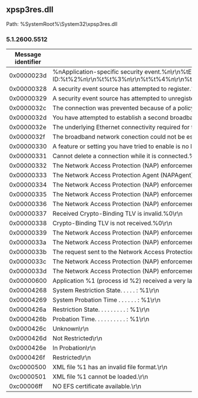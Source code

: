 ## xpsp3res.dll

Path: %SystemRoot%\System32\xpsp3res.dll

### 5.1.2600.5512

Message identifier | Message string
--- | ---
0x0000023d | %nApplication-specific security event.%n\r\n%tEvent Source:%t%1%n\r\n%tEvent ID:%t%2%n\r\n%t%t%3%n\r\n%t%t%4%n\r\n%t%t%5%n\r\n%t%t%6%n\r\n%t%t%7%n\r\n%t%t%8%n\r\n%t%t%9%n\r\n%t%t%10%n\r\n%t%t%11%n\r\n%t%t%12%n\r\n%t%t%13%n\r\n%t%t%14%n\r\n%t%t%15%n\r\n%t%t%16%n\r\n%t%t%17%n\r\n%t%t%18%n\r\n%t%t%19%n\r\n%t%t%20%n\r\n%t%t%21%n\r\n%t%t%22%n\r\n%t%t%23%n\r\n%t%t%24%n\r\n%t%t%25%n\r\n%t%t%26%n\r\n%t%t%27%n\r\n
0x00000328 | A security event source has attempted to register.%n\r\n%tPrimary User Name:%t%1%n\r\n%tPrimary Domain:%t%2%n\r\n%tPrimary Logon ID:%t%3%n\r\n%tClient User Name:%t%4%n\r\n%tClient Domain:%t%5%n\r\n%tClient Logon ID:%t%6%n\r\n%tSource Name:%t%7%n\r\n%tProcess Id:%t%8%n\r\n%tEvent Source Id:%t%9%n\r\n
0x00000329 | A security event source has attempted to unregister.%n\r\n%tPrimary User Name:%t%1%n\r\n%tPrimary Domain:%t%2%n\r\n%tPrimary Logon ID:%t%3%n\r\n%tClient User Name:%t%4%n\r\n%tClient Domain:%t%5%n\r\n%tClient Logon ID:%t%6%n\r\n%tSource Name:%t%7%n\r\n%tProcess Id:%t%8%n\r\n%tEvent Source Id:%t%9%n\r\n
0x0000032c | The connection was prevented because of a policy configured on your RAS/VPN server. Specifically, the authentication method used by the server to verify your username and password may not match the authentication method configured in your connection profile. Please contact the Administrator of the RAS server and notify them of this error.%0\r\n
0x0000032d | You have attempted to establish a second broadband connection while a previous broadband connection is already established using the same device or port. Please disconnect the earlier connection and then reestablish the connection.%0\r\n
0x0000032e | The underlying Ethernet connectivity required for the broadband connection was not found. Please install and enable the Ethernet adapter on your computer via the Network Connections folder before attempting this connection.%0\r\n
0x0000032f | The broadband network conection could not be established on your computer because the remote server is not responding. This could be caused by an invalid value for the 'Service Name' field for this connection. Please contact your Internet Service Provider and inquire about the correct value for this field and update it in the Connection Properties.%0\r\n
0x00000330 | A feature or setting you have tried to enable is no longer supported by the remote access service.%0\r\n
0x00000331 | Cannot delete a connection while it is connected.%0\r\n
0x00000332 | The Network Access Protection (NAP) enforcement client could not create system resources for remote access connections. Some network services or resources might not be available. If the problem persists, disconnect and retry the remote access connection or contact the administrator for the remote access server.\r\n
0x00000333 | The Network Access Protection Agent (NAPAgent) service has been disabled or is not installed on this computer. Some network services or resources might not be available. If the problem persists, disconnect and retry the remote access connection or contact the administrator for the remote access server.\r\n
0x00000334 | The Network Access Protection (NAP) enforcement client failed to register with the Network Access Protection Agent (NAPAgent) service. Some network services or resources might not be available. If the problem persists, disconnect and retry the remote access connection or contact the administrator for the remote access server.\r\n
0x00000335 | The Network Access Protection (NAP) enforcement client was unable to process the request because the remote access connection does not exist. Retry the remote access connection. If the problem persists, make sure that you can connect to the Internet, and then contact the administrator for the remote access server.\r\n
0x00000336 | The Network Access Protection (NAP) enforcement client did not respond. Some network services or resources might not be available. If the problem persists, disconnect and retry the remote access connection or contact the administrator for the remote access server.\r\n
0x00000337 | Received Crypto-Binding TLV is invalid.%0\r\n
0x00000338 | Crypto-Binding TLV is not received.%0\r\n
0x00000339 | The Network Access Protection (NAP) enforcement client failed to register with the Network Access Protection Agent (NAPAgent) service. Some network services or resources might not be available. If the problem persists, disconnect and retry the remote access connection or contact the administrator for the remote access server.\r\n
0x0000033a | The Network Access Protection (NAP) enforcement client could not start PPP renegotiation on the following remote access connection: %d. Some network services or resources might not be available. If the problem persists, disconnect and retry the remote access connection or contact the administrator for the remote access server.\r\n
0x0000033b | The request sent to the Network Access Protection Agent (NAPAgent) failed. Some network services or resources might not be available. If the problem persists, disconnect and retry the remote access connection or contact the administrator for the remote access server.\r\n
0x0000033c | The Network Access Protection (NAP) enforcement client received an invalid request for the following remote access connection: %d. The connection does not exist. Retry the remote access connection. If the problem persists, make sure that you can connect to the Internet, and then contact the administrator for the remote access server.\r\n
0x0000033d | The Network Access Protection (NAP) enforcement client received an invalid request for the remote access connection. Some network services or resources might not be available. If the problem persists, disconnect and retry the remote access connection or contact the administrator for the remote access server.\r\n
0x00000600 | Application %1 (process id %2) received a very large RPC allocation request on interface %3, \r\nprocedure number %4. Request size is %5, which is over the limit of %6. The request came from user \r\n%7 from network address %8. If problem persists, please contact the system administrator.\r\n
0x00004268 |         System Restriction State. . . . . : %1\r\n
0x00004269 |         System Probation Time . . . . . . : %1\r\n
0x0000426a |         Restriction State. . . . . . . . . : %1\r\n
0x0000426b |         Probation Time. . . . . . . . . . : %1\r\n
0x0000426c | Unknown\r\n
0x0000426d | Not Restricted\r\n
0x0000426e | In Probation\r\n
0x0000426f | Restricted\r\n
0xc0000500 | XML file %1 has an invalid file format.\r\n
0xc0000501 | XML file %1 cannot be loaded.\r\n
0xc00006ff | NO EFS certificate available.\r\n

